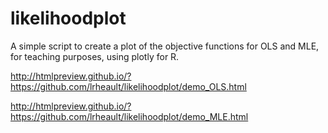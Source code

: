 # likelihoodplot
A simple script to create a plot of the objective functions for OLS and MLE, for teaching purposes, using plotly for R.

http://htmlpreview.github.io/?https://github.com/lrheault/likelihoodplot/demo_OLS.html

http://htmlpreview.github.io/?https://github.com/lrheault/likelihoodplot/demo_MLE.html
